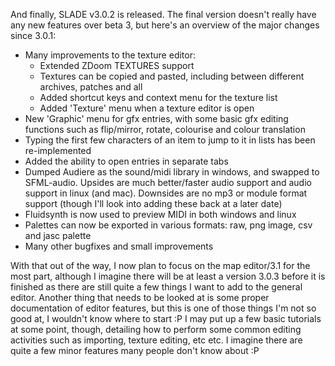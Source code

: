 And finally, SLADE v3.0.2 is released. The final version doesn't really have any new features over beta 3, but here's an overview of the major changes since 3.0.1:

- Many improvements to the texture editor:
  - Extended ZDoom TEXTURES support
  - Textures can be copied and pasted, including between different archives, patches and all
  - Added shortcut keys and context menu for the texture list
  - Added 'Texture' menu when a texture editor is open
- New 'Graphic' menu for gfx entries, with some basic gfx editing functions such as flip/mirror, rotate, colourise and colour translation
- Typing the first few characters of an item to jump to it in lists has been re-implemented
- Added the ability to open entries in separate tabs
- Dumped Audiere as the sound/midi library in windows, and swapped to SFML-audio. Upsides are much better/faster audio support and audio support in linux (and mac). Downsides are no mp3 or module format support (though I'll look into adding these back at a later date)
- Fluidsynth is now used to preview MIDI in both windows and linux
- Palettes can now be exported in various formats: raw, png image, csv and jasc palette
- Many other bugfixes and small improvements

With that out of the way, I now plan to focus on the map editor/3.1 for the most part, although I imagine there will be at least a version 3.0.3 before it is finished as there are still quite a few things I want to add to the general editor. Another thing that needs to be looked at is some proper documentation of editor features, but this is one of those things I'm not so good at, I wouldn't know where to start :P I may put up a few basic tutorials at some point, though, detailing how to perform some common editing activities such as importing, texture editing, etc etc. I imagine there are quite a few minor features many people don't know about :P